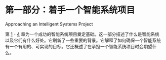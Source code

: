 # 第一部分：着手一个智能系统项目

<!-- ch 1~4 -->

Approaching an Intelligent Systems Project

第 [1](https://doi.org/10.1007/978-1-4842-3366-5_1) - [4](https://doi.org/10.1007/978-1-4842-3366-5_4) 章为一个成功的智能系统项目奠定基础。这一部分描述了什么是智能系统以及它们有什么好处。它刷新了一些重要的背景。它解释了如何确保一个智能系统有一个有用的、可实现的目标。它还概述了在承担一个智能系统项目时会期望什么。